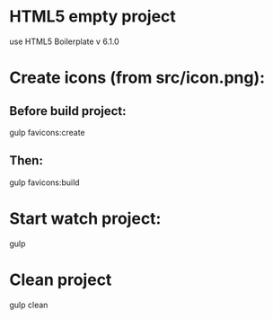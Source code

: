 # HTML5 empty project
use HTML5 Boilerplate v 6.1.0

# Create icons (from src/icon.png):
## Before build project:
gulp favicons:create
## Then:
gulp favicons:build

# Start watch project:
gulp

# Clean project
gulp clean